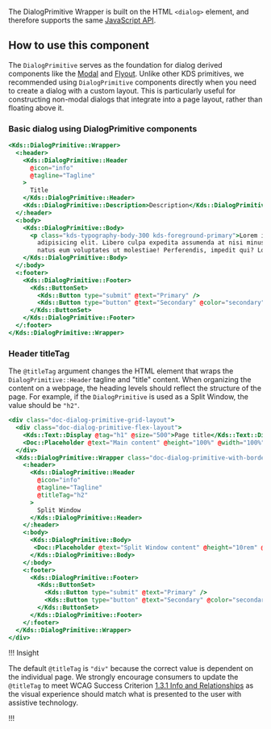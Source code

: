 The DialogPrimitive Wrapper is built on the HTML `<dialog>` element, and therefore supports the same [JavaScript API](https://developer.mozilla.org/en-US/docs/Web/HTML/Element/dialog).

## How to use this component

The `DialogPrimitive` serves as the foundation for dialog derived components like the [Modal](/components/modal) and [Flyout](/components/flyout). Unlike other KDS primitives, we recommended using `DialogPrimitive` components directly when you need to create a dialog with a custom layout. This is particularly useful for constructing non-modal dialogs that integrate into a page layout, rather than floating above it.

### Basic dialog using DialogPrimitive components

```handlebars
<Kds::DialogPrimitive::Wrapper>
  <:header>
    <Kds::DialogPrimitive::Header
      @icon="info"
      @tagline="Tagline"
    >
      Title
    </Kds::DialogPrimitive::Header>
    <Kds::DialogPrimitive::Description>Description</Kds::DialogPrimitive::Description>
  </:header>
  <:body>
    <Kds::DialogPrimitive::Body>
      <p class="kds-typography-body-300 kds-foreground-primary">Lorem ipsum dolor sit amet consectetur
        adipisicing elit. Libero culpa expedita assumenda at nisi minus unde fuga iure suscipit aut qui, odit
        natus eum voluptates ut molestiae! Perferendis, impedit qui? Lorem ipsum dolor sit amet?</p>
    </Kds::DialogPrimitive::Body>
  </:body>
  <:footer>
    <Kds::DialogPrimitive::Footer>
      <Kds::ButtonSet>
        <Kds::Button type="submit" @text="Primary" />
        <Kds::Button type="button" @text="Secondary" @color="secondary" />
      </Kds::ButtonSet>
    </Kds::DialogPrimitive::Footer>
  </:footer>
</Kds::DialogPrimitive::Wrapper>
```

### Header titleTag

The `@titleTag` argument changes the HTML element that wraps the `DialogPrimitive::Header` tagline and "title" content. When organizing the content on a webpage, the heading levels should reflect the structure of the page. For example, if the `DialogPrimitive` is used as a Split Window, the value should be `"h2"`. 

```handlebars
<div class="doc-dialog-primitive-grid-layout">
  <div class="doc-dialog-primitive-flex-layout">
    <Kds::Text::Display @tag="h1" @size="500">Page title</Kds::Text::Display>
    <Doc::Placeholder @text="Main content" @height="100%" @width="100%" @background="#eee" />
  </div>
  <Kds::DialogPrimitive::Wrapper class="doc-dialog-primitive-with-border">
    <:header>
      <Kds::DialogPrimitive::Header
        @icon="info"
        @tagline="Tagline"
        @titleTag="h2"
      >
        Split Window
      </Kds::DialogPrimitive::Header>
    </:header>
    <:body>
      <Kds::DialogPrimitive::Body>
       <Doc::Placeholder @text="Split Window content" @height="10rem" @width="100%" @background="#eee" />
      </Kds::DialogPrimitive::Body>
    </:body>
    <:footer>
      <Kds::DialogPrimitive::Footer>
        <Kds::ButtonSet>
          <Kds::Button type="submit" @text="Primary" />
          <Kds::Button type="button" @text="Secondary" @color="secondary" />
        </Kds::ButtonSet>
      </Kds::DialogPrimitive::Footer>
    </:footer>
  </Kds::DialogPrimitive::Wrapper>
</div>
```

!!! Insight

The default `@titleTag` is `"div"` because the correct value is dependent on the individual page. We strongly encourage consumers to update the `@titleTag` to meet WCAG Success Criterion [1.3.1 Info and Relationships](https://www.w3.org/WAI/WCAG22/Understanding/info-and-relationships.html) as the visual experience should match what is presented to the user with assistive technology.

!!!
